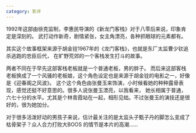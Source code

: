 ```yaml
---
category: 影评
---
```

1992年这部由徐克监制，李惠民导演的《新龙门客栈》对于八零后来说，印象肯定是深刻的。
武打动作新奇，剧情紧张，女主角漂亮，各种抓眼球的元素都有。

其实这个故事框架来源于胡金铨1967年的《龙门客栈》，也就是东厂太监曹少钦追杀逃跑的忠臣后代，
在旷野荒郊的一个客栈发生打斗的故事。

两者不同在于早先这部客栈老板就是一个普通老板，男的胖子。
而后来这部客栈老板换成了一个风骚的老板娘，这个角色设定也是来源于胡金铨的电影之一，好像是《迎春阁之风波》。
这个这个角色由张曼玉来饰演，小时候看她的种种露骨表现，感觉还挺不好意思的。很多人说张曼玉漂亮，以我看来，
她长相属于普通，六七十分的水平。尤其是个林青霞站在一起，相形见绌。不过张曼玉的演技还是很好的，很为她加分。

对于很多活泼好动的男孩子来说，估计最关注的是太监头子甄子丹的脚怎么变成了枯骨架子？众人合力打败大BOOS
的情节是本片的高潮……
